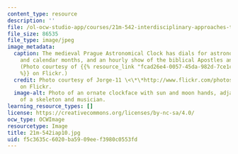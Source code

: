 ```yaml
---
content_type: resource
description: ''
file: /ol-ocw-studio-app/courses/21m-542-interdisciplinary-approaches-to-musical-time-january-iap-2010/f5c3635c6020ba5909eef3980c0553fd_21m-542iap10.jpg
file_size: 86535
file_type: image/jpeg
image_metadata:
  caption: The medieval Prague Astronomical Clock has dials for astronomical details
    and calendar months, and an hourly show of the biblical Apostles and other figures.
    (Photo courtesy of {{% resource_link "fcad26e4-0057-45da-982d-7ce1cbf7e180" "Jorge-11"
    %}} on Flickr.)
  credit: Photo courtesy of Jorge-11 \<\*\*http://www.flickr.com/photos/jorge-11/2503849807>
    on Flickr.
  image-alt: Photo of an ornate clockface with sun and moon hands, adjacent to statues
    of a skeleton and musician.
learning_resource_types: []
license: https://creativecommons.org/licenses/by-nc-sa/4.0/
ocw_type: OCWImage
resourcetype: Image
title: 21m-542iap10.jpg
uid: f5c3635c-6020-ba59-09ee-f3980c0553fd
---
```

